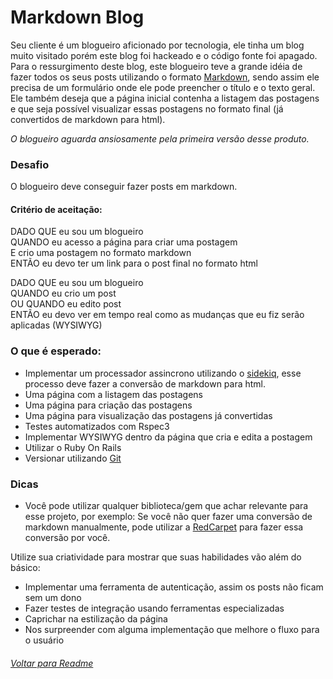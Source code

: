 # Markdown Blog

Seu cliente é um blogueiro aficionado por tecnologia, ele tinha um blog muito visitado porém este blog foi hackeado e o código fonte foi apagado. 
Para o ressurgimento deste blog, este blogueiro teve a grande idéia de fazer todos os seus posts utilizando o formato [Markdown](https://github.com/adam-p/markdown-here/wiki/Markdown-Cheatsheet), sendo assim ele precisa de um formulário onde ele pode preencher o título e o texto geral. 
Ele também deseja que a página inicial contenha a listagem das postagens e que seja possível visualizar essas postagens no formato final (já convertidos de markdown para html).

*O blogueiro aguarda ansiosamente pela primeira versão desse produto.*


### Desafio
O blogueiro deve conseguir fazer posts em markdown.

#### Critério de aceitação:
DADO QUE eu sou um blogueiro  
QUANDO eu acesso a página para criar uma postagem  
E crio uma postagem no formato markdown  
ENTÃO eu devo ter um link para o post final no formato html  

DADO QUE eu sou um blogueiro  
QUANDO eu crio um post  
OU QUANDO eu edito post  
ENTÃO eu devo ver em tempo real como as mudanças que eu fiz serão aplicadas (WYSIWYG)


### O que é esperado:

* Implementar um processador assincrono utilizando o [sidekiq](https://github.com/mperham/sidekiq), esse processo deve fazer a conversão de markdown para html.
* Uma página com a listagem das postagens
* Uma página para criação das postagens
* Uma página para visualização das postagens já convertidas
* Testes automatizados com Rspec3
* Implementar WYSIWYG dentro da página que cria e edita a postagem
* Utilizar o Ruby On Rails
* Versionar utilizando [Git](https://git-scm.com/)

### Dicas

* Você pode utilizar qualquer biblioteca/gem que achar relevante para esse projeto, por exemplo: Se você não quer fazer uma conversão de markdown manualmente, pode utilizar a [RedCarpet](https://github.com/vmg/redcarpet) para fazer essa conversão por você.

Utilize sua criatividade para mostrar que suas habilidades vão além do básico:
* Implementar uma ferramenta de autenticação, assim os posts não ficam sem um dono
* Fazer testes de integração usando ferramentas especializadas
* Caprichar na estilização da página 
* Nos surpreender com alguma implementação que melhore o fluxo para o usuário


###### [Voltar para Readme](README.md)